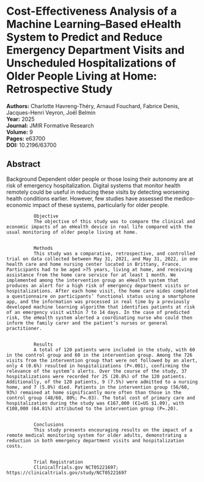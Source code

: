 # Cost-Effectiveness Analysis of a Machine Learning–Based eHealth System to Predict and Reduce Emergency Department Visits and Unscheduled Hospitalizations of Older People Living at Home: Retrospective Study

**Authors:** Charlotte Havreng-Théry, Arnaud Fouchard, Fabrice Denis, Jacques-Henri Veyron, Joël Belmin  
**Year:** 2025  
**Journal:** JMIR Formative Research  
**Volume:** 9  
**Pages:** e63700  
**DOI:** 10.2196/63700  

## Abstract
Background
              Dependent older people or those losing their autonomy are at risk of emergency hospitalization. Digital systems that monitor health remotely could be useful in reducing these visits by detecting worsening health conditions earlier. However, few studies have assessed the medico-economic impact of these systems, particularly for older people.
            
            
              Objective
              The objective of this study was to compare the clinical and economic impacts of an eHealth device in real life compared with the usual monitoring of older people living at home.
            
            
              Methods
              This study was a comparative, retrospective, and controlled trial on data collected between May 31, 2021, and May 31, 2022, in one health care and home nursing center located in Brittany, France. Participants had to be aged >75 years, living at home, and receiving assistance from the home care service for at least 1 month. We implemented among the intervention group an eHealth system that produces an alert for a high risk of emergency department visits or hospitalizations. After each home visit, the home care aides completed a questionnaire on participants’ functional status using a smartphone app, and the information was processed in real time by a previously developed machine learning algorithm that identifies patients at risk of an emergency visit within 7 to 14 days. In the case of predicted risk, the eHealth system alerted a coordinating nurse who could then inform the family carer and the patient’s nurses or general practitioner.
            
            
              Results
              A total of 120 patients were included in the study, with 60 in the control group and 60 in the intervention group. Among the 726 visits from the intervention group that were not followed by an alert, only 4 (0.6%) resulted in hospitalizations (P<.001), confirming the relevance of the system’s alerts. Over the course of the study, 37 hospitalizations were recorded for 25 (20.8%) of the 120 patients. Additionally, of the 120 patients, 9 (7.5%) were admitted to a nursing home, and 7 (5.8%) died. Patients in the intervention group (56/60, 93%) remained at home significantly more often than those in the control group (48/60, 80%; P=.03). The total cost of primary care and hospitalization during the study was €167,000 (€1=US $1.09), with €108,000 (64.81%) attributed to the intervention group (P=.20).
            
            
              Conclusions
              This study presents encouraging results on the impact of a remote medical monitoring system for older adults, demonstrating a reduction in both emergency department visits and hospitalization costs.
            
            
              Trial Registration
              ClinicalTrials.gov NCT05221697; https://clinicaltrials.gov/study/NCT05221697

